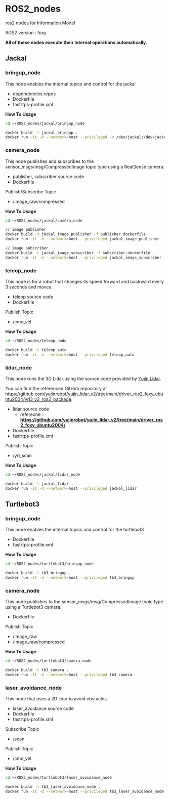 # ROS2_nodes
ros2 nodes for Information Model

ROS2 version : foxy

**All of these nodes execute their internal operations automatically.**

## Jackal

### bringup_node

This node enables the internal topics and control for the jackal

- dependencies.repos
- Dockerfile
- fastrtps-profile.xml

**How To Usage**
```bash
cd ~/ROS2_nodes/jackal/bringup_node

docker build -t jackal_bringup .
docker run -it -d --network=host --privileged -v /dev/jackal:/dev/jackal jackal_bringup
```

### camera_node

This node publishes and subscribes to the sensor_msgs/msg/CompressedImage topic type using a RealSense camera.

- publisher, subscriber source code
- Dockerfile

Publish/Subscribe Topic
  - /image_raw/compressed

**How To Usage**
```bash
cd ~/ROS2_nodes/jackal/camera_node

// image publisher
docker build -t jackal_image_publisher -f publisher.dockerfile
docker run -it -d --network=host --privileged jackal_image_publisher

// image subscriber
docker build -t jackal_image_subscriber -f subscriber.dockerfile
docker run -it -d --network=host --privileged jackal_image_subscriber
```

### teleop_node

This node is for a robot that changes its speed forward and backward every 3 seconds and moves.

- teleop source code
- Dockerfile

Publish Topic
  - /cmd_vel

**How To Usage**
```bash
cd ~/ROS2_nodes/teleop_node

docker build -t teleop_auto .
docker run -it -d --network=host --privileged teleop_auto
```

### lidar_node

This node runs the 3D Lidar using the source code provided by [Yujin Lidar](http://lidar.yujinrobot.com/). 

You can find the referenced GitHub repository at https://github.com/yujinrobot/yujin_lidar_v2/tree/main/driver_ros2_foxy_ubuntu2004/yrl3_v2_ros2_package.

- lidar source code
  - referecne : **https://github.com/yujinrobot/yujin_lidar_v2/tree/main/driver_ros2_foxy_ubuntu2004/**
- Dockerfile
- fastrtps-profile.xml

Publish Topic
  - /yrl_scan

**How To Usage**
```bash
cd ~/ROS2_nodes/jackal/lidar_node

docker build -t jackal_lidar .
docker run -it -d --network=host --privileged jackal_lidar
```

## Turtlebot3

### bringup_node

This node enables the internal topics and control for the turtlebot3

- Dockerfile
- fastrtps-profile.xml

**How To Usage**
```bash
cd ~/ROS2_nodes/turtlebot3/bringup_node

docker build -t tb3_bringup .
docker run -it -d --network=host --privileged tb3_bringup
```

### camera_node

This node publishes to the sensor_msgs/msg/CompressedImage topic type using a Turtlebot3 camera.

- Dockerfile

Publish Topic
  - /image_raw
  - /image_raw/compressed

**How To Usage**
```bash
cd ~/ROS2_nodes/turtlebot3/camera_node

docker build -t tb3_camera .
docker run -it -d --network=host --privileged tb3_camera
```

### laser_avoidance_node

This node that uses a 2D lidar to avoid obstacles.

- laser_avoidance source code
- Dockerfile
- fastrtps-profile.xml

Subscribe Topic
  - /scan

Publish Topic
  - /cmd_vel

**How To Usage**
```bash
cd ~/ROS2_nodes/turtlebot3/laser_avoidance_node

docker build -t tb3_laser_avoidance_node .
docker run -it -d --network=host --privileged tb3_laser_avoidance_node
```
